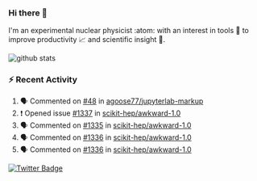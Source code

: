 ### Hi there 👋 

I'm an experimental nuclear physicist :atom: with an interest in tools :wrench: to improve productivity :chart_with_upwards_trend: and scientific insight :telescope:.

![github stats](https://github-readme-stats.vercel.app/api?username=agoose77&show_icons=true&hide_rank=true&hide_title=true&bg_color=30,e76445,904e95&text_color=efe3ec&icon_color=efe3ec)
<!--
**agoose77/agoose77** is a ✨ _special_ ✨ repository because its `README.md` (this file) appears on your GitHub profile.

Here are some ideas to get you started:

- 🔭 I’m currently working on ...
- 🌱 I’m currently learning ...
- 👯 I’m looking to collaborate on ...
- 🤔 I’m looking for help with ...
- 💬 Ask me about ...
- 📫 How to reach me: ...
- 😄 Pronouns: ...
- ⚡ Fun fact: ...
-->

### :zap: Recent Activity
<!--START_SECTION:activity-->
1. 🗣 Commented on [#48](https://github.com/agoose77/jupyterlab-markup/issues/48) in [agoose77/jupyterlab-markup](https://github.com/agoose77/jupyterlab-markup)
2. ❗️ Opened issue [#1337](https://github.com/scikit-hep/awkward-1.0/issues/1337) in [scikit-hep/awkward-1.0](https://github.com/scikit-hep/awkward-1.0)
3. 🗣 Commented on [#1335](https://github.com/scikit-hep/awkward-1.0/issues/1335) in [scikit-hep/awkward-1.0](https://github.com/scikit-hep/awkward-1.0)
4. 🗣 Commented on [#1336](https://github.com/scikit-hep/awkward-1.0/issues/1336) in [scikit-hep/awkward-1.0](https://github.com/scikit-hep/awkward-1.0)
5. 🗣 Commented on [#1336](https://github.com/scikit-hep/awkward-1.0/issues/1336) in [scikit-hep/awkward-1.0](https://github.com/scikit-hep/awkward-1.0)
<!--END_SECTION:activity-->


[![Twitter Badge](https://img.shields.io/twitter/follow/agoose77?style=flat-square&logo=Twitter&logoColor=white&color=cornflowerblue)](https://twitter.com/agoose77)
